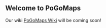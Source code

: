 ## Welcome to PoGoMaps

Our wiki [PoGoMaps Wiki](https://github.com/The-Real-Ketchum-Dev/PoGoMaps/edit/master/README.md) will be coming soon!
